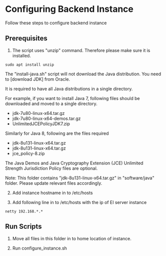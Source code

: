 Configuring Backend Instance
============================

Follow these steps to configure backend instance

## Prerequisites

1. The script uses "unzip" command. Therefore please make sure it is installed.

`sudo apt install unzip`

The "install-java.sh" script will not download the Java distribution. You need to [download JDK] from Oracle.

It is required to have all Java distributions in a single directory.

For example, if you want to install Java 7, following files should be downloaded and moved to a single directory.

 - jdk-7u80-linux-x64.tar.gz
 - jdk-7u80-linux-x64-demos.tar.gz
 - UnlimitedJCEPolicyJDK7.zip

Similarly for Java 8, following are the files required

 - jdk-8u131-linux-x64.tar.gz
 - jdk-8u131-linux-x64.tar.gz
 - jce_policy-8.zip

The Java Demos and Java Cryptography Extension (JCE) Unlimited Strength Jurisdiction Policy files are optional.

Note: This folder contains "jdk-8u131-linux-x64.tar.gz" in "software/java" folder. Please update relevant files accordingly.

2. Add instance hostname in to /etc/hosts

3. Add following line in to /etc/hosts with the ip of EI server instance

`netty 192.168.*.*`

## Run Scripts

1. Move all files in this folder in to home location of instance. 

2. Run configure_instance.sh
